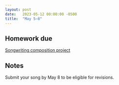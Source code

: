 ```yaml
---
layout: post
date:   2023-05-12 00:00:00 -0500
title:  "May 5–8"
---
```


## Homework due

[Songwriting composition project](https://gmuedu-my.sharepoint.com/:b:/g/personal/mlavengo_gmu_edu/EQXt8bU-pYpMvEC77ZwlMkEBamETDLnvOG28Pq7VYXH_iA?e=eTgPC7)

## Notes

Submit your song by May 8 to be eligible for revisions. 